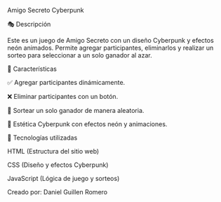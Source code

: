 Amigo Secreto Cyberpunk

🎭 Descripción

Este es un juego de Amigo Secreto con un diseño Cyberpunk y efectos neón animados. Permite agregar participantes, eliminarlos y realizar un sorteo para seleccionar a un solo ganador al azar.

🚀 Características

✅ Agregar participantes dinámicamente.

❌ Eliminar participantes con un botón.

🎲 Sortear un solo ganador de manera aleatoria.

🎨 Estética Cyberpunk con efectos neón y animaciones.

📌 Tecnologías utilizadas

HTML (Estructura del sitio web)

CSS (Diseño y efectos Cyberpunk)

JavaScript (Lógica de juego y sorteos)

Creado por:
Daniel Guillen Romero

